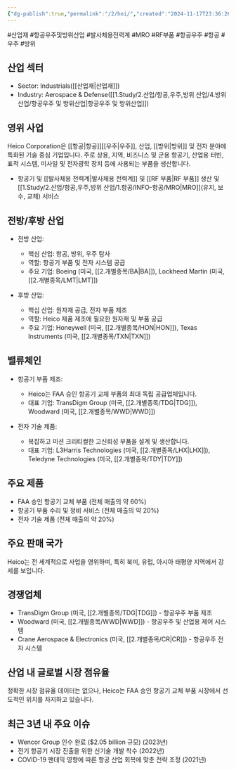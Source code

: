 ```yaml
---
{"dg-publish":true,"permalink":"/2/hei/","created":"2024-11-17T23:36:26.818+09:00","updated":"2025-07-29T21:37:04.723+09:00"}
---
```


#산업재 #항공우주및방위산업 #발사체용전력계 #MRO #RF부품 #항공우주 #항공 #우주 #방위 

## 산업 섹터

- Sector: Industrials([[산업재\|산업재]])
- Industry: Aerospace & Defense([[1.Study/2.산업/항공,우주,방위 산업/4.방위산업/항공우주 및 방위산업\|항공우주 및 방위산업]])

## 영위 사업

Heico Corporation은 [[항공\|항공]][[우주\|우주]], 산업, [[방위\|방위]] 및 전자 분야에 특화된 기술 중심 기업입니다. 주로 상용, 지역, 비즈니스 및 군용 항공기, 산업용 터빈, 표적 시스템, 미사일 및 전자광학 장치 등에 사용되는 부품을 생산합니다.

- 항공기 및 [[발사체용 전력계\|발사체용 전력계]] 및 [[RF 부품\|RF 부품]] 생산 및 [[1.Study/2.산업/항공,우주,방위 산업/1.항공/INFO-항공/MRO\|MRO]](유지, 보수, 교체) 서비스

## 전방/후방 산업

- 전방 산업:
    
    - 핵심 산업: 항공, 방위, 우주 탐사
    - 역할: 항공기 부품 및 전자 시스템 공급
    - 주요 기업: Boeing (미국, [[2.개별종목/BA\|BA]]), Lockheed Martin (미국, [[2.개별종목/LMT\|LMT]])
    
- 후방 산업:
    
    - 핵심 산업: 원자재 공급, 전자 부품 제조
    - 역할: Heico 제품 제조에 필요한 원자재 및 부품 공급
    - 주요 기업: Honeywell (미국, [[2.개별종목/HON\|HON]]), Texas Instruments (미국, [[2.개별종목/TXN\|TXN]])
    

## 밸류체인

- 항공기 부품 제조:
    
    - Heico는 FAA 승인 항공기 교체 부품의 최대 독립 공급업체입니다.
    - 대표 기업: TransDigm Group (미국, [[2.개별종목/TDG\|TDG]]), Woodward (미국, [[2.개별종목/WWD\|WWD]])
    
- 전자 기술 제품:
    
    - 복잡하고 미션 크리티컬한 고신뢰성 부품을 설계 및 생산합니다.
    - 대표 기업: L3Harris Technologies (미국, [[2.개별종목/LHX\|LHX]]), Teledyne Technologies (미국, [[2.개별종목/TDY\|TDY]])
    

## 주요 제품

- FAA 승인 항공기 교체 부품 (전체 매출의 약 60%)
- 항공기 부품 수리 및 정비 서비스 (전체 매출의 약 20%)
- 전자 기술 제품 (전체 매출의 약 20%)

## 주요 판매 국가

Heico는 전 세계적으로 사업을 영위하며, 특히 북미, 유럽, 아시아 태평양 지역에서 강세를 보입니다.

## 경쟁업체

- TransDigm Group (미국, [[2.개별종목/TDG\|TDG]]) - 항공우주 부품 제조
- Woodward (미국, [[2.개별종목/WWD\|WWD]]) - 항공우주 및 산업용 제어 시스템
- Crane Aerospace & Electronics (미국, [[2.개별종목/CR\|CR]]) - 항공우주 전자 시스템

## 산업 내 글로벌 시장 점유율

정확한 시장 점유율 데이터는 없으나, Heico는 FAA 승인 항공기 교체 부품 시장에서 선도적인 위치를 차지하고 있습니다.

## 최근 3년 내 주요 이슈

- Wencor Group 인수 완료 ($2.05 billion 규모) (2023년)
- 전기 항공기 시장 진출을 위한 신기술 개발 착수 (2022년)
- COVID-19 팬데믹 영향에 따른 항공 산업 회복에 맞춘 전략 조정 (2021년)